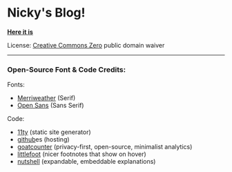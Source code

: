 # Nicky's Blog!

**[Here it is](https://blog.ncase.me/)**

License: [Creative Commons Zero](https://creativecommons.org/publicdomain/zero/1.0/) public domain waiver

---

### Open-Source Font & Code Credits:

Fonts:

* [Merriweather](https://fonts.google.com/specimen/Merriweather) (Serif)
* [Open Sans](https://fonts.google.com/specimen/Open+Sans) (Sans Serif)

Code:

* [11ty](https://www.11ty.dev/) (static site generator)
* [github](https://pages.github.com/)es</a> (hosting)
* [goatcounter](https://www.goatcounter.com/) (privacy-first, open-source, minimalist analytics)
* [littlefoot](https://littlefoot.js.org/) (nicer footnotes that show on hover)
* [nutshell](https://ncase.me/nutshell/) (expandable, embeddable explanations)